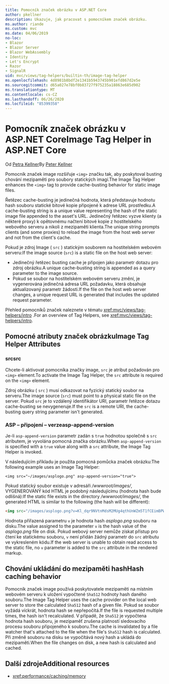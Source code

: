 ```yaml
---
title: Pomocník značek obrázku v ASP.NET Core
author: pkellner
description: Ukazuje, jak pracovat s pomocníkem značek obrázku.
ms.author: riande
ms.custom: mvc
ms.date: 04/06/2019
no-loc:
- Blazor
- Blazor Server
- Blazor WebAssembly
- Identity
- Let's Encrypt
- Razor
- SignalR
uid: mvc/views/tag-helpers/builtin-th/image-tag-helper
ms.openlocfilehash: 4d8981b8bdf2e1341b5943745b901efd867d2e5e
ms.sourcegitcommit: d65a027e78bf0b83727f975235a18863e685d902
ms.translationtype: MT
ms.contentlocale: cs-CZ
ms.lasthandoff: 06/26/2020
ms.locfileid: "85399358"
---
```

# <a name="image-tag-helper-in-aspnet-core"></a><span data-ttu-id="848af-103">Pomocník značek obrázku v ASP.NET Core</span><span class="sxs-lookup"><span data-stu-id="848af-103">Image Tag Helper in ASP.NET Core</span></span>

<span data-ttu-id="848af-104">Od [Petra Kellner](https://peterkellner.net)</span><span class="sxs-lookup"><span data-stu-id="848af-104">By [Peter Kellner](https://peterkellner.net)</span></span>

<span data-ttu-id="848af-105">Pomocník značek image rozšiřuje `<img>` značku tak, aby poskytoval busting chování mezipaměti pro soubory statických imagí.</span><span class="sxs-lookup"><span data-stu-id="848af-105">The Image Tag Helper enhances the `<img>` tag to provide cache-busting behavior for static image files.</span></span>

<span data-ttu-id="848af-106">Řetězec cache-busting je jedinečná hodnota, která představuje hodnotu hash souboru statické bitové kopie připojené k adrese URL prostředku.</span><span class="sxs-lookup"><span data-stu-id="848af-106">A cache-busting string is a unique value representing the hash of the static image file appended to the asset's URL.</span></span> <span data-ttu-id="848af-107">Jedinečný řetězec vyzve klienty (a některé proxy) k opětovnému načtení bitové kopie z hostitelského webového serveru a nikoli z mezipaměti klienta.</span><span class="sxs-lookup"><span data-stu-id="848af-107">The unique string prompts clients (and some proxies) to reload the image from the host web server and not from the client's cache.</span></span>

<span data-ttu-id="848af-108">Pokud je zdroj Image ( `src` ) statickým souborem na hostitelském webovém serveru:</span><span class="sxs-lookup"><span data-stu-id="848af-108">If the image source (`src`) is a static file on the host web server:</span></span>

* <span data-ttu-id="848af-109">Jedinečný řetězec busting cache je připojen jako parametr dotazu pro zdroj obrázku.</span><span class="sxs-lookup"><span data-stu-id="848af-109">A unique cache-busting string is appended as a query parameter to the image source.</span></span>
* <span data-ttu-id="848af-110">Pokud se soubor na hostitelském webovém serveru změní, je vygenerována jedinečná adresa URL požadavku, která obsahuje aktualizovaný parametr žádosti.</span><span class="sxs-lookup"><span data-stu-id="848af-110">If the file on the host web server changes, a unique request URL is generated that includes the updated request parameter.</span></span>

<span data-ttu-id="848af-111">Přehled pomocníků značek naleznete v tématu <xref:mvc/views/tag-helpers/intro> .</span><span class="sxs-lookup"><span data-stu-id="848af-111">For an overview of Tag Helpers, see <xref:mvc/views/tag-helpers/intro>.</span></span>

## <a name="image-tag-helper-attributes"></a><span data-ttu-id="848af-112">Pomocné atributy značek obrázku</span><span class="sxs-lookup"><span data-stu-id="848af-112">Image Tag Helper Attributes</span></span>

### <a name="src"></a><span data-ttu-id="848af-113">src</span><span class="sxs-lookup"><span data-stu-id="848af-113">src</span></span>

<span data-ttu-id="848af-114">Chcete-li aktivovat pomocníka značky image, `src` je atribut požadován pro `<img>` element.</span><span class="sxs-lookup"><span data-stu-id="848af-114">To activate the Image Tag Helper, the `src` attribute is required on the `<img>` element.</span></span>

<span data-ttu-id="848af-115">Zdroj obrázku ( `src` ) musí odkazovat na fyzický statický soubor na serveru.</span><span class="sxs-lookup"><span data-stu-id="848af-115">The image source (`src`) must point to a physical static file on the server.</span></span> <span data-ttu-id="848af-116">Pokud `src` je to vzdálený identifikátor URI, parametr řetězce dotazu cache-busting se nevygeneruje.</span><span class="sxs-lookup"><span data-stu-id="848af-116">If the `src` is a remote URI, the cache-busting query string parameter isn't generated.</span></span>

### <a name="asp-append-version"></a><span data-ttu-id="848af-117">ASP – připojení – verze</span><span class="sxs-lookup"><span data-stu-id="848af-117">asp-append-version</span></span>

<span data-ttu-id="848af-118">Je-li `asp-append-version` parametr zadán s `true` hodnotou společně s `src` atributem, je vyvolána pomocná značka obrázku.</span><span class="sxs-lookup"><span data-stu-id="848af-118">When `asp-append-version` is specified with a `true` value along with a `src` attribute, the Image Tag Helper is invoked.</span></span>

<span data-ttu-id="848af-119">V následujícím příkladu je použita pomocná pomůcka značek obrázku:</span><span class="sxs-lookup"><span data-stu-id="848af-119">The following example uses an Image Tag Helper:</span></span>

```cshtml
<img src="~/images/asplogo.png" asp-append-version="true">
```

<span data-ttu-id="848af-120">Pokud statický soubor existuje v adresáři */wwwroot/images/*, VYGENEROVANÝ kód HTML je podobný následujícímu (hodnota hash bude odlišná):</span><span class="sxs-lookup"><span data-stu-id="848af-120">If the static file exists in the directory */wwwroot/images/*, the generated HTML is similar to the following (the hash will be different):</span></span>

```html
<img src="/images/asplogo.png?v=Kl_dqr9NVtnMdsM2MUg4qthUnWZm5T1fCEimBPWDNgM">
```

<span data-ttu-id="848af-121">Hodnota přiřazená parametru `v` je hodnota hash *asplogo.png* souboru na disku.</span><span class="sxs-lookup"><span data-stu-id="848af-121">The value assigned to the parameter `v` is the hash value of the *asplogo.png* file on disk.</span></span> <span data-ttu-id="848af-122">Pokud webový server nemůže získat přístup pro čtení ke statickému souboru, `v` není přidán žádný parametr do `src` atributu ve vykresleném kódu.</span><span class="sxs-lookup"><span data-stu-id="848af-122">If the web server is unable to obtain read access to the static file, no `v` parameter is added to the `src` attribute in the rendered markup.</span></span>

## <a name="hash-caching-behavior"></a><span data-ttu-id="848af-123">Chování ukládání do mezipaměti hash</span><span class="sxs-lookup"><span data-stu-id="848af-123">Hash caching behavior</span></span>

<span data-ttu-id="848af-124">Pomocník značek image používá poskytovatele mezipaměti na místním webovém serveru k uložení vypočtené `Sha512` hodnoty hash daného souboru.</span><span class="sxs-lookup"><span data-stu-id="848af-124">The Image Tag Helper uses the cache provider on the local web server to store the calculated `Sha512` hash of a given file.</span></span> <span data-ttu-id="848af-125">Pokud se soubor vyžádá víckrát, hodnota hash se nepřepočítá.</span><span class="sxs-lookup"><span data-stu-id="848af-125">If the file is requested multiple times, the hash isn't recalculated.</span></span> <span data-ttu-id="848af-126">V případě, že `Sha512` je vypočtena hodnota hash souboru, je mezipaměť zrušena platností sledovacího procesu souboru připojeného k souboru.</span><span class="sxs-lookup"><span data-stu-id="848af-126">The cache is invalidated by a file watcher that's attached to the file when the file's `Sha512` hash is calculated.</span></span> <span data-ttu-id="848af-127">Při změně souboru na disku se vypočítává nový hash a ukládá do mezipaměti.</span><span class="sxs-lookup"><span data-stu-id="848af-127">When the file changes on disk, a new hash is calculated and cached.</span></span>

## <a name="additional-resources"></a><span data-ttu-id="848af-128">Další zdroje</span><span class="sxs-lookup"><span data-stu-id="848af-128">Additional resources</span></span>

* <xref:performance/caching/memory>
